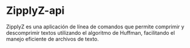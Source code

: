 # ZipplyZ-api
ZipplyZ es una aplicación de línea de comandos que permite comprimir y descomprimir textos utilizando el algoritmo de Huffman, facilitando el manejo eficiente de archivos de texto.
